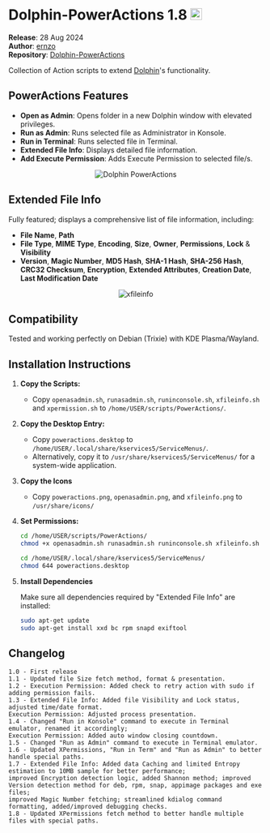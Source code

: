 # Dolphin-PowerActions 1.8 <img src="https://i.imgur.com/Wg1A3Xp.png" alt="Dolphin PowerActions" width="23" height="23">

**Release**: 28 Aug 2024  
**Author**: [ernzo](https://github.com/ernzo)  
**Repository**: [Dolphin-PowerActions](https://github.com/ernzo/Dolphin-PowerActions)

Collection of Action scripts to extend [Dolphin](https://github.com/KDE/dolphin)'s functionality.

## PowerActions Features

- **Open as Admin**: Opens folder in a new Dolphin window with elevated privileges.
- **Run as Admin**: Runs selected file as Administrator in Konsole.
- **Run in Terminal**: Runs selected file in Terminal.
- **Extended File Info**: Displays detailed file information.
- **Add Execute Permission**: Adds Execute Permission to selected file/s.

<p align="center">
  <img src="https://i.imgur.com/53nWCWD.png" alt="Dolphin PowerActions">
</p>

## Extended File Info

Fully featured; displays a comprehensive list of file information, including:

- **File Name**, **Path**
- **File Type**, **MIME Type**, **Encoding**, **Size**, **Owner**, **Permissions**, **Lock** & **Visibility**
- **Version**, **Magic Number**, **MD5 Hash**, **SHA-1 Hash**, **SHA-256 Hash**, **CRC32 Checksum**, **Encryption**, **Extended Attributes**, **Creation Date**, **Last Modification Date**

<p align="center">
  <img src="https://i.imgur.com/uI9lVy3.png" alt="xfileinfo">
</p>

## Compatibility

Tested and working perfectly on Debian (Trixie) with KDE Plasma/Wayland.

## Installation Instructions

1. **Copy the Scripts:**
   - Copy `openasadmin.sh`, `runasadmin.sh`, `runinconsole.sh`, `xfileinfo.sh` and `xpermission.sh` to `/home/USER/scripts/PowerActions/`.

2. **Copy the Desktop Entry:**
   - Copy `poweractions.desktop` to `/home/USER/.local/share/kservices5/ServiceMenus/`.
   - Alternatively, copy it to `/usr/share/kservices5/ServiceMenus/` for a system-wide application.

3. **Copy the Icons**
   - Copy `poweractions.png`, `openasadmin.png`, and `xfileinfo.png` to `/usr/share/icons/`

3. **Set Permissions:**
   ```bash
   cd /home/USER/scripts/PowerActions/
   chmod +x openasadmin.sh runasadmin.sh runinconsole.sh xfileinfo.sh xpermission.sh

   cd /home/USER/.local/share/kservices5/ServiceMenus/
   chmod 644 poweractions.desktop

4. **Install Dependencies**
   
   Make sure all dependencies required by "Extended File Info" are installed:
   ```bash
   sudo apt-get update
   sudo apt-get install xxd bc rpm snapd exiftool

Changelog
-----------
	1.0 - First release
 	1.1 - Updated file Size fetch method, format & presentation.
  	1.2 - Execution Permission: Added check to retry action with sudo if adding permission fails.
   	1.3 - Extended File Info: Added file Visibility and Lock status, adjusted time/date format.
	Execution Permission: Adjusted process presentation.
	1.4 - Changed "Run in Konsole" command to execute in Terminal emulator, renamed it accordingly;
 	Execution Permission: Added auto window closing countdown.
	1.5 - Changed "Run as Admin" command to execute in Terminal emulator.
	1.6 - Updated XPermissions, "Run in Term" and "Run as Admin" to better handle special paths.
	1.7 - Extended File Info: Added data Caching and limited Entropy estimation to 10MB sample for better performance; 
	improved Encryption detection logic, added Shannon method; improved Version detection method for deb, rpm, snap, appimage packages and exe files; 
	improved Magic Number fetching; streamlined kdialog command formatting, added/improved debugging checks.
 	1.8 - Updated XPermissions fetch method to better handle multiple files with special paths.
